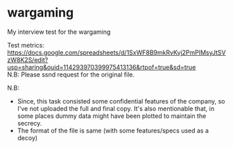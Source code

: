 # wargaming
My interview test for the wargaming

Test metrics: https://docs.google.com/spreadsheets/d/1SxWF8B9mkRvKvj2PmPIMsyJtSVzW8K2S/edit?usp=sharing&ouid=114293970399975413136&rtpof=true&sd=true
<br />
N.B: Please ssnd request for the original file. 

N.B: 
-   Since, this task consisted some confidential features of the company, so I've not uploaded the full and final copy. It's also mentionable that, in some places dummy data might have been plotted to maintain the secrecy.
-   The format of the file is same (with some features/specs used as a decoy)

